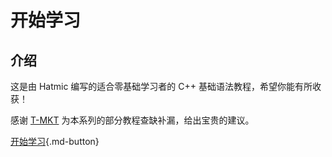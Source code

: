 # 开始学习

## 介绍

这是由 Hatmic 编写的适合零基础学习者的 C++ 基础语法教程，希望你能有所收获！

感谢 [T-MKT](https://github.com/T-MKT) 为本系列的部分教程查缺补漏，给出宝贵的建议。

[开始学习](1){.md-button}